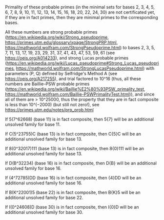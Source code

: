 Primality of these probable primes (in the minimal sets for bases 2, 3, 4, 5, 6, 7, 8, 9, 10, 11, 12, 13, 14, 15, 16, 18, 20, 22, 24, 30) are not certificated yet, if they are in fact primes, then they are minimal primes to the corresponding bases.

All these numbers are strong probable primes (https://en.wikipedia.org/wiki/Strong_pseudoprime, https://primes.utm.edu/glossary/xpage/StrongPRP.html, https://mathworld.wolfram.com/StrongPseudoprime.html) to bases 2, 3, 5, 7, 11, 13, 17, 19, 23, 29, 31, 37, 41, 43, 47, 53, 59, 61 (see https://oeis.org/A014233), and strong Lucas probable primes (https://en.wikipedia.org/wiki/Lucas_pseudoprime#Strong_Lucas_pseudoprimes, https://mathworld.wolfram.com/StrongLucasPseudoprime.html) with parameters (P, Q) defined by Selfridge's Method A (see https://oeis.org/A217255), and trial factored to 10^16 (thus, all these numbers are Baillie–PSW probable primes (https://en.wikipedia.org/wiki/Baillie%E2%80%93PSW_primality_test, https://mathworld.wolfram.com/Baillie-PSWPrimalityTest.html)), and since all of them are > 10^25000, thus the property that they are in fact composite is less than 10^(−2000) (but still not zero!), see https://primes.utm.edu/notes/prp_prob.html

If 5(7^62668) (base 11) is in fact composite, then 5{7} will be an additional unsolved family for base 11.

If C(5^23755)C (base 13) is in fact composite, then C{5}C will be an additional unsolved family for base 13.

If 8(0^32017)111 (base 13) is in fact composite, then 8{0}111 will be an additional unsolved family for base 13.

If D(B^32234) (base 16) is in fact composite, then D{B} will be an additional unsolved family for base 16.

If (4^72785)DD (base 16) is in fact composite, then {4}DD will be an additional unsolved family for base 16.

If B(K^22001)5 (base 22) is in fact composite, then B{K}5 will be an additional unsolved family for base 22.

If I(0^24608)D (base 30) is in fact composite, then I{0}D will be an additional unsolved family for base 30.
